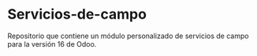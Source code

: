 # Servicios-de-campo
Repositorio que contiene un módulo personalizado de servicios de campo para la versión 16 de Odoo.
